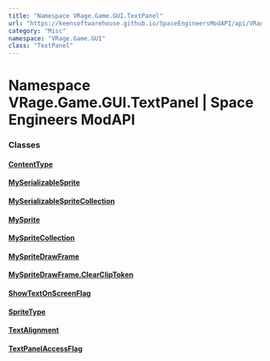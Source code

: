```yaml
---
title: "Namespace VRage.Game.GUI.TextPanel"
url: "https://keensoftwarehouse.github.io/SpaceEngineersModAPI/api/VRage.Game.GUI.TextPanel.html"
category: "Misc"
namespace: "VRage.Game.GUI"
class: "TextPanel"
---
```


# Namespace VRage.Game.GUI.TextPanel | Space Engineers ModAPI

### [](#classes)Classes

#### [](#contenttype)[ContentType](https://keensoftwarehouse.github.io/SpaceEngineersModAPI/api/VRage.Game.GUI.TextPanel.ContentType.html)

#### [](#myserializablesprite)[MySerializableSprite](https://keensoftwarehouse.github.io/SpaceEngineersModAPI/api/VRage.Game.GUI.TextPanel.MySerializableSprite.html)

#### [](#myserializablespritecollection)[MySerializableSpriteCollection](https://keensoftwarehouse.github.io/SpaceEngineersModAPI/api/VRage.Game.GUI.TextPanel.MySerializableSpriteCollection.html)

#### [](#mysprite)[MySprite](https://keensoftwarehouse.github.io/SpaceEngineersModAPI/api/VRage.Game.GUI.TextPanel.MySprite.html)

#### [](#myspritecollection)[MySpriteCollection](https://keensoftwarehouse.github.io/SpaceEngineersModAPI/api/VRage.Game.GUI.TextPanel.MySpriteCollection.html)

#### [](#myspritedrawframe)[MySpriteDrawFrame](https://keensoftwarehouse.github.io/SpaceEngineersModAPI/api/VRage.Game.GUI.TextPanel.MySpriteDrawFrame.html)

#### [](#myspritedrawframe-clearcliptoken)[MySpriteDrawFrame.ClearClipToken](https://keensoftwarehouse.github.io/SpaceEngineersModAPI/api/VRage.Game.GUI.TextPanel.MySpriteDrawFrame.ClearClipToken.html)

#### [](#showtextonscreenflag)[ShowTextOnScreenFlag](https://keensoftwarehouse.github.io/SpaceEngineersModAPI/api/VRage.Game.GUI.TextPanel.ShowTextOnScreenFlag.html)

#### [](#spritetype)[SpriteType](https://keensoftwarehouse.github.io/SpaceEngineersModAPI/api/VRage.Game.GUI.TextPanel.SpriteType.html)

#### [](#textalignment)[TextAlignment](https://keensoftwarehouse.github.io/SpaceEngineersModAPI/api/VRage.Game.GUI.TextPanel.TextAlignment.html)

#### [](#textpanelaccessflag)[TextPanelAccessFlag](https://keensoftwarehouse.github.io/SpaceEngineersModAPI/api/VRage.Game.GUI.TextPanel.TextPanelAccessFlag.html)